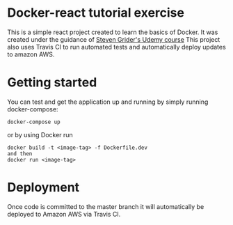 # Docker-react tutorial exercise

This is a simple react project created to learn the basics of Docker. It was created under the guidance of [Steven Grider's Udemy course](https://www.udemy.com/course/docker-and-kubernetes-the-complete-guide/?src=sac&kw=docker+kubernetes+complete)
This project also uses Travis CI to run automated tests and automatically deploy updates to amazon AWS.

# Getting started

You can test and get the application up and running by simply running docker-compose: 

``` docker-compose up ```
 
 or by using Docker run 

```
docker build -t <image-tag> -f Dockerfile.dev
and then
docker run <image-tag>
```
     
# Deployment 

Once code is committed to the master branch it will automatically be deployed to Amazon AWS via Travis CI. 
